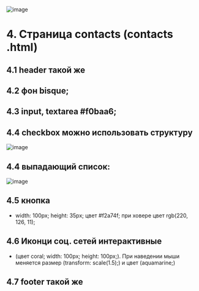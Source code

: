 ![image](https://user-images.githubusercontent.com/113675674/195998649-12dd6e6e-1ae4-49d7-addb-ef132b7e1a86.png)

# 4. Страница contacts (contacts .html)  
## 4.1 header такой же  
## 4.2 фон bisque;  
## 4.3 input, textarea #f0baa6;  
## 4.4 checkbox можно использовать структуру  
![image](https://user-images.githubusercontent.com/113675674/195998682-f06ec25a-c382-431b-bbe2-fb81eb46a047.png)
## 4.4 выпадающий список:  
 ![image](https://user-images.githubusercontent.com/113675674/195998667-47b39439-2bac-4963-9dbc-44c5ded45326.png)
## 4.5 кнопка 
- width: 100px; height: 35px;  цвет #f2a74f; при ховере цвет rgb(220, 126, 11);  
## 4.6 Иконци соц. сетей интерактивные 
- (цвет coral; width: 100px; height: 100px;). При наведении мыши меняется размер (transform: scale(1.5);) и цвет (aquamarine;)  
## 4.7 footer такой же  

